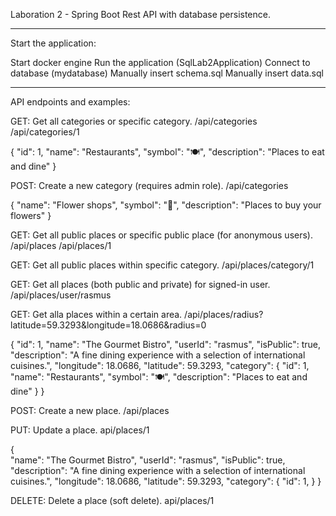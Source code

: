 Laboration 2 - Spring Boot Rest API with database persistence.

-------------------------------------


Start the application:

Start docker engine
Run the application (SqlLab2Application)
Connect to database (mydatabase)
Manually insert schema.sql
Manually insert data.sql

-------------------------------------

API endpoints and examples:

GET: Get all categories or specific category.
/api/categories
/api/categories/1

{
    "id": 1,
    "name": "Restaurants",
    "symbol": "🍽️",
    "description": "Places to eat and dine"
}

POST: Create a new category (requires admin role).
/api/categories

{
    "name": "Flower shops",
    "symbol": "🌷",
    "description": "Places to buy your flowers"
}

GET: Get all public places or specific public place (for anonymous users).
/api/places
/api/places/1

GET: Get all public places within specific category.
/api/places/category/1

GET: Get all places (both public and private) for signed-in user.
/api/places/user/rasmus

GET: Get alla places within a certain area.
/api/places/radius?latitude=59.3293&longitude=18.0686&radius=0

{
    "id": 1,
    "name": "The Gourmet Bistro",
    "userId": "rasmus",
    "isPublic": true,
    "description": "A fine dining experience with a selection of international cuisines.",
    "longitude": 18.0686,
    "latitude": 59.3293,
    "category": {
      "id": 1,
      "name": "Restaurants",
      "symbol": "🍽️",
      "description": "Places to eat and dine"
    }
}

POST: Create a new place.
/api/places

PUT: Update a place. 
api/places/1

{   
    "name": "The Gourmet Bistro",
    "userId": "rasmus",
    "isPublic": true,
    "description": "A fine dining experience with a selection of international cuisines.",
    "longitude": 18.0686,
    "latitude": 59.3293,
    "category": {
      "id": 1,
    }
}

DELETE: Delete a place (soft delete). 
api/places/1
